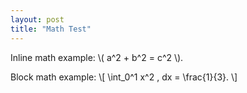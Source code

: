 ```yaml
---
layout: post
title: "Math Test"
---
```


Inline math example: \\( a^2 + b^2 = c^2 \\).

Block math example:
\\[
\int_0^1 x^2 \, dx = \frac{1}{3}.
\\]
